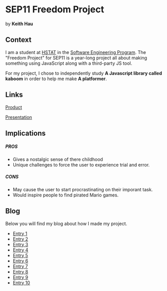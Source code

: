# SEP11 Freedom Project
by **Keith Hau**

## Context
I am a student at [HSTAT](https://www.hstat.org/) in the [Software Engineering Program](https://hstatsep.github.io/). The "Freedom Project" for SEP11 is a year-long project all about making something using JavaScript along with a third-party JS tool.

For my project, I chose to independently study **A Javascript library called kaboom** in order to help me make **A platformer**.

## Links

[Product](keithh9704.github.io/sep11-freedom-project)

[Presentation](https://docs.google.com/presentation/d/1fUoSkmjh4CBsrn9RrNKb3pN7uRgoGRG1-a25Ok0i5gE/edit)

## Implications
##### PROS
* Gives a nostalgic sense of there childhood
* Unique challenges to force the user to experience trial and error.

##### CONS
* May cause the user to start procrastinating on their imporant task. 
* Would inspire people to find pirated Mario games.


## Blog
Below you will find my blog about how I made my project.

* [Entry 1](blog/entry01.md)
* [Entry 2](blog/entry02.md)
* [Entry 3](blog/entry03.md)
* [Entry 4](blog/entry04.md)
* [Entry 5](blog/entry05.md)
* [Entry 6](blog/entry06.md)
* [Entry 7](blog/entry07.md)
* [Entry 8](blog/entry08.md)
* [Entry 9](blog/entry09.md)
* [Entry 10](blog/entry10.md)
